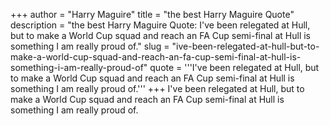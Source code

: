 +++
author = "Harry Maguire"
title = "the best Harry Maguire Quote"
description = "the best Harry Maguire Quote: I've been relegated at Hull, but to make a World Cup squad and reach an FA Cup semi-final at Hull is something I am really proud of."
slug = "ive-been-relegated-at-hull-but-to-make-a-world-cup-squad-and-reach-an-fa-cup-semi-final-at-hull-is-something-i-am-really-proud-of"
quote = '''I've been relegated at Hull, but to make a World Cup squad and reach an FA Cup semi-final at Hull is something I am really proud of.'''
+++
I've been relegated at Hull, but to make a World Cup squad and reach an FA Cup semi-final at Hull is something I am really proud of.

